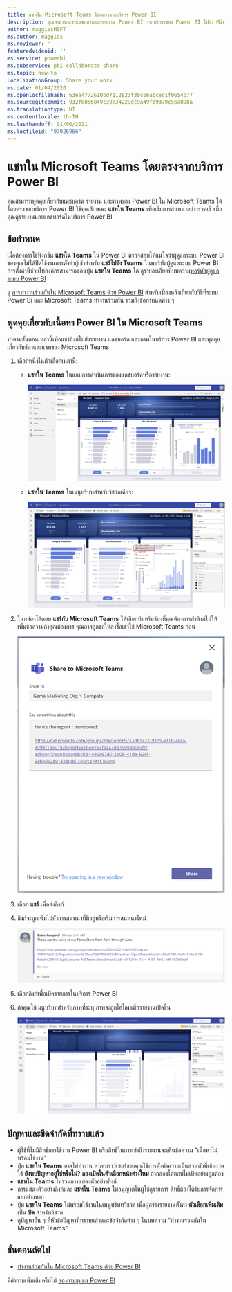 ```yaml
---
title: แชทใน Microsoft Teams โดยตรงจากบริการ Power BI
description: คุณสามารถแชร์แดชบอร์ดและรายงาน Power BI จากบริการของ Power BI ไปยัง Microsoft Teams ได้โดยตรง
author: maggiesMSFT
ms.author: maggies
ms.reviewer: ''
featuredvideoid: ''
ms.service: powerbi
ms.subservice: pbi-collaborate-share
ms.topic: how-to
LocalizationGroup: Share your work
ms.date: 01/04/2020
ms.openlocfilehash: 63ea4772610bd7112823f38c66abced1f0654b77
ms.sourcegitcommit: 932f6856849c39e34229dc9a49fb9379c56a888a
ms.translationtype: HT
ms.contentlocale: th-TH
ms.lasthandoff: 01/06/2021
ms.locfileid: "97926966"
---
```

# <a name="chat-in-microsoft-teams-directly-from-the-power-bi-service"></a>แชทใน Microsoft Teams โดยตรงจากบริการ Power BI

คุณสามารถพูดคุยเกี่ยวกับแดชบอร์ด รายงาน และภาพของ Power BI ใน Microsoft Teams ได้โดยตรงจากบริการ Power BI ใช้คุณลักษณะ **แชทใน Teams** เพื่อเริ่มการสนทนาอย่างรวดเร็วเมื่อคุณดูรายงานและแดชบอร์ดในบริการ Power BI

## <a name="requirements"></a>ข้อกำหนด

เมื่อต้องการใช้ฟังก์ชัน **แชทใน Teams** ใน Power BI ตรวจสอบให้แน่ใจว่าผู้ดูแลระบบ Power BI ของคุณไม่ได้ปิดใช้งานการตั้งค่าผู้เช่าสำหรับ **แชร์ไปยัง Teams** ในพอร์ทัลผู้ดูแลระบบ Power BI การตั้งค่านี้ช่วยให้องค์กรสามารถซ่อนปุ่ม **แชทใน Teams** ได้ ดูรายละเอียดที่บทความ[พอร์ทัลผู้ดูแลระบบ Power BI](../admin/service-admin-portal.md#share-to-teams)

ดู [การทำงานร่วมกันใน Microsoft Teams ด้วย Power BI](service-collaborate-microsoft-teams.md) สำหรับเบื้องหลังเกี่ยวกับวิธีที่ระบบ Power Bi และ Microsoft Teams ทำงานร่วมกัน รวมถึงข้อกำหนดต่าง ๆ

## <a name="chat-about-power-bi-content-in-microsoft-teams"></a>พูดคุยเกี่ยวกับเนื้อหา Power BI ใน Microsoft Teams

ทําตามขั้นตอนเหล่านี้เพื่อแชร์ลิงก์ไปยังรายงาน แดชบอร์ด และภาพในบริการ Power BI และพูดคุยเกี่ยวกับช่องและแชทของ Microsoft Teams

1. เลือกหนึ่งในตัวเลือกเหล่านี้:

   * **แชทใน Teams** ในแถบการดำเนินการของแดชบอร์ดหรือรายงาน:

       ![สกรีนช็อตของปุ่มสนทนาในทีมในแถบการดำเนินการ](media/service-share-report-teams/service-teams-share-to-teams-action-bar-button.png)
    
   * **แชทใน Teams** ในเมนูบริบทสําหรับวิชวลเดียว:
    
      ![สกรีนช็อตของปุ่มสนทนาในทีมในเมนูบริบทการแสดงผลด้วยภาพ](media/service-share-report-teams/service-teams-share-to-teams-visual-context-menu.png)

1. ในกล่องโต้ตอบ **แชร์กับ Microsoft Teams** ให้เลือกทีมหรือช่องที่คุณต้องการส่งลิงก์ไปให้ เพิ่มข้อความถ้าคุณต้องการ คุณอาจถูกขอให้ลงชื่อเข้าใช้ Microsoft Teams ก่อน

    ![ภาพหน้าจอของแชร์ไปยังกล่องโต้ตอบ Microsoft Teams ด้วยข้อมูลและข้อความ](media/service-share-report-teams/service-teams-share-to-teams-dialog.png)

1. เลือก **แชร์** เพื่อส่งลิงก์
    
1. ลิงก์จะถูกเพิ่มไปยังการสนทนาที่มีอยู่หรือเริ่มการสนทนาใหม่

    ![ภาพหน้าจอของการสนทนาของ Microsoft Teams ที่มีลิงก์ไปยังรายการ Power BI](media/service-share-report-teams/service-teams-share-to-teams-deep-link.png)

1. เลือกลิงก์เพื่อเปิดรายการในบริการ Power BI

1. ถ้าคุณใช้เมนูบริบทสำหรับภาพที่ระบุ ภาพจะถูกไฮไลท์เมื่อรายงานเปิดขึ้น

    ![ภาพหน้าจอของรายงาน Power BI ที่เปิดด้วยวิชวลเฉพาะที่มีการไฮไลต์ไว้](media/service-share-report-teams/service-teams-share-to-teams-spotlight-visual.png)


## <a name="known-issues-and-limitations"></a>ปัญหาและขีดจำกัดที่ทราบแล้ว

- ผู้ใช้ที่ไม่มีสิทธิ์การใช้งาน Power BI หรือสิทธิ์ในการเข้าถึงรายงานจะเห็นข้อความ "เนื้อหาไม่พร้อมใช้งาน"
- ปุ่ม **แชทใน Teams** อาจไม่ทำงาน หากเบราว์เซอร์ของคุณใช้การตั้งค่าความเป็นส่วนตัวที่เข้มงวด ใช้ **ยังพบปัญหาอยู่ใช่หรือไม่? ลองเปิดในตัวเลือกหน้าต่างใหม่** ถ้ากล่องโต้ตอบไม่เปิดอย่างถูกต้อง
- **แชทใน Teams** ไม่รวมการแสดงตัวอย่างลิงก์
- การแสดงตัวอย่างลิงก์และ **แชทใน Teams** ไม่อนุญาตให้ผู้ใช้ดูรายการ สิทธิ์ต้องได้รับการจัดการแยกต่างหาก
- ปุ่ม **แชทใน Teams** ไม่พร้อมใช้งานในเมนูบริบทวิชวล เมื่อผู้สร้างรายงานตั้งค่า **ตัวเลือกเพิ่มเติม** เป็น **ปิด** สำหรับวิชวล
- ดูปัญหาอื่น ๆ ที่หัวข้อ[ปัญหาที่ทราบแล้วและข้อจำกัดต่าง ๆ](service-collaborate-microsoft-teams.md#known-issues-and-limitations) ในบทความ “ทำงานร่วมกันใน Microsoft Teams"

## <a name="next-steps"></a>ขั้นตอนถัดไป

- [ทำงานร่วมกันใน Microsoft Teams ด้วย Power BI](service-collaborate-microsoft-teams.md)

มีคำถามเพิ่มเติมหรือไม่ [ลองถามชุมชน Power BI](https://community.powerbi.com/)
